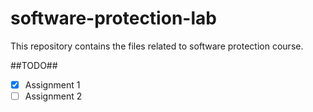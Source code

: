 software-protection-lab
=======================
This repository contains the files related to software protection course.

##TODO##
- [x] Assignment 1
- [ ] Assignment 2
